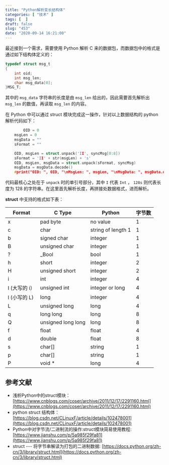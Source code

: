 ```yaml
---
title: "Python解析变长结构体"
categories: [ "技术" ]
tags: [  ]
draft: false
slug: "453"
date: "2020-09-14 16:21:00"
---
```


最近接到一个需求，需要使用 Python 解析 C 来的数据包，而数据包中的格式是通过如下结构体定义的：

```c
typedef struct msg_t
{
    int oid;
    int msg_len;
    char msg_data[0];
}MSG_T;
```

其中的 `msg_data` 字符串的长度是由 `msg_len` 给出的，因此需要首先解析出 `msg_len` 的数值，再读取 `msg_len` 的内容。

在 Python 中可以通过 struct 模块完成这一操作，针对以上数据结构的 python 解析代码如下：

```c
		OID = 0
    msgLen = 0
    msgData = ""
    sFormat = ""

    OID, msgLen = struct.unpack('II', syncMsg[0:8])
    sFormat = 'II' + str(msgLen) + 's'
    OID, msgLen, msgData = struct.unpack(sFormat, syncMsg)
    msgData = msgData.decode()
    #print("OID: ", OID, "\nMsgLen: ", msgLen, "\nMsgData: ", msgData.decode())
```

代码最核心之处在于 `unpack` 时的单引号部分，其中 `I` 代表 `Int` ， `128s` 则代表长度为 128 的字符串。在这里首先解析长度，再拼接处数据格式，进而解析。

 

**struct** 中支持的格式如下表：

| Format      | C Type             | Python             | 字节数 |
|-------------|--------------------|--------------------|-----|
| x           | pad byte           | no value           | 1   |
| c           | char               | string of length 1 | 1   |
| b           | signed char        | integer            | 1   |
| B           | unsigned char      | integer            | 1   |
| ?           | \_Bool             | bool               | 1   |
| h           | short              | integer            | 2   |
| H           | unsigned short     | integer            | 2   |
| i           | int                | integer            | 4   |
| I \(大写的 i）  | unsigned int       | integer or long    | 4   |
| l \(小写的 L\) | long               | integer            | 4   |
| L           | unsigned long      | long               | 4   |
| q           | long long          | long               | 8   |
| Q           | unsigned long long | long               | 8   |
| f           | float              | float              | 4   |
| d           | double             | float              | 8   |
| s           | char\[\]           | string             | 1   |
| p           | char\[\]           | string             | 1   |
| P           | void \*            | long               | 4   |


## 参考文献

- 浅析Python中的struct模块： [https://www.cnblogs.com/coser/archive/2011/12/17/2291160.html](https://www.cnblogs.com/coser/archive/2011/12/17/2291160.html)
- python struct 结构体： [https://blog.csdn.net/CLinuxF/article/details/102478001](https://blog.csdn.net/CLinuxF/article/details/102478001)
- Python中对字节流/二进制流的操作:struct模块简易使用教程: [https://www.jianshu.com/p/5a985f29fa81](https://www.jianshu.com/p/5a985f29fa81)
- struct --- 将字节串解读为打包的二进制数据: [https://docs.python.org/zh-cn/3/library/struct.html](https://docs.python.org/zh-cn/3/library/struct.html)